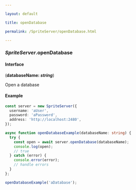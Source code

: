 ```yaml
---

layout: default

title: openDatabase

permalink: /SpriteServer/openDatabase.html

---
```


### _SpriteServer_.openDatabase

#### Interface

(**databaseName: *string***)

Open a database

#### Example

```ts
const server = new SpriteServer({
  username: 'aUser',
  password: 'aPassword',
  address: 'http://localhost:2480',
});

async function openDatabaseExample(databaseName: string) {
  try {
    const open = await server.openDatabase(databaseName);
    console.log(open);
    // true
  } catch (error) {
    console.error(error);
    // handle errors
  }
};

openDatabaseExample('aDatabase');
```

